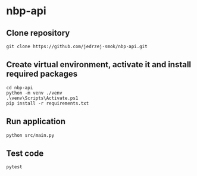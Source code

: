 # nbp-api

## Clone repository

```
git clone https://github.com/jedrzej-smok/nbp-api.git
```

## Create virtual environment, activate it and install required packages

```
cd nbp-api
python -m venv ./venv
.\venv\Scripts\Activate.ps1
pip install -r requirements.txt
```

## Run application
```
python src/main.py
```

## Test code
```
pytest
```
